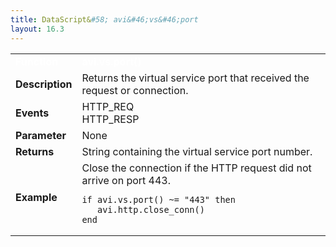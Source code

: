 ```yaml
---
title: DataScript&#58; avi&#46;vs&#46;port
layout: 16.3
---
```

<table class="table table-hover table table-bordered table-hover">  
<tbody>       
<tr>   
<td><font size="3" color="white"><strong>Function</strong></font></td>
<td><font color="white"><b>avi.vs.port()</b></font></td>
</tr>
<tr>   
<td><font size="3"><strong>Description</strong></font></td>
<td>Returns the virtual service port that received the request or connection.</td>
</tr>
<tr>   
<td><font size="3"><strong>Events</strong></font></td>
<td>HTTP_REQ<br> HTTP_RESP</td>
</tr>
<tr>   
<td><font size="3"><strong>Parameter</strong></font></td>
<td>None</td>
</tr>
<tr>   
<td><font size="3"><strong>Returns</strong></font></td>
<td>String containing the virtual service port number.</td>
</tr>
<tr>   
<td><font size="3"><strong>Example</strong></font></td>
<td>Close the connection if the HTTP request did not arrive on port 443.<br> 
<!-- Crayon Syntax Highlighter v2.7.1 --> <pre><code class="language-lua">if avi.vs.port() ~= "443" then
   avi.http.close_conn()
end</code></pre> 
<!-- [Format Time: 0.0020 seconds] --></td>
</tr>
</tbody>
</table> 